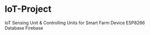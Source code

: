 # IoT-Project
IoT Sensing Unit &amp; Controlling Units for Smart Farm
Device ESP8266
Database Firebase
